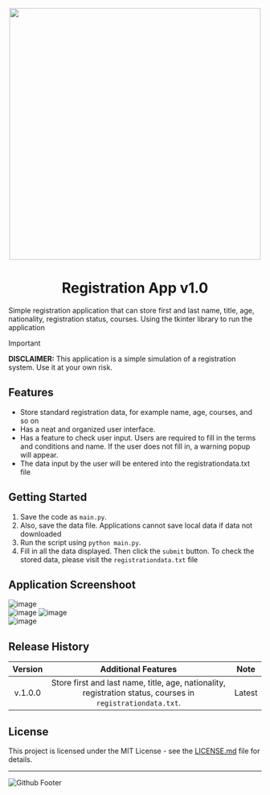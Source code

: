 <p align="center">
<img src="https://github.com/shabir-mp/Registration-App/assets/133546000/e6d98c9e-aaaa-43b5-9006-991e9ac40ce2" width="500"/>
<h1 align="center">Registration App v1.0</h1>
</p>

Simple registration application that can store first and last name, title, age, nationality, registration status, courses. Using the tkinter library to run the application

> [!IMPORTANT]
> **DISCLAIMER:** This application is a simple simulation of a registration system. Use it at your own risk.

## Features

* Store standard registration data, for example name, age, courses, and so on
* Has a neat and organized user interface.
* Has a feature to check user input. Users are required to fill in the terms and conditions and name. If the user does not fill in, a warning popup will appear.
* The data input by the user will be entered into the registrationdata.txt file
  
## Getting Started

1. Save the code as `main.py`.
2. Also, save the data file. Applications cannot save local data if data not downloaded
3. Run the script using `python main.py`.
4. Fill in all the data displayed. Then click the `submit` button. To check the stored data, please visit the `registrationdata.txt` file

## Application Screenshoot

![image](https://github.com/shabir-mp/Registration-App/assets/133546000/fb0ad725-5ba3-4ae3-9a1a-93dc16c0e839)
<br>
![image](https://github.com/shabir-mp/Registration-App/assets/133546000/c5dae9cb-6770-4aa2-ba70-b090775d6caf)
![image](https://github.com/shabir-mp/Registration-App/assets/133546000/cd715eb8-6198-4966-8d1a-8c3848f50874)
<br>
![image](https://github.com/shabir-mp/Registration-App/assets/133546000/6639ba6a-ec44-4b59-9497-f8e12edcf02e)
   
## Release History
| Version | Additional Features | Note |
| :------: | :------: | :------: |
| v.1.0.0| Store first and last name, title, age, nationality, registration status, courses in `registrationdata.txt`.| Latest |


## License

This project is licensed under the MIT License - see the [LICENSE.md](LICENSE.md) file for details.

-----------------------------------------------------------------------------------------
![Github Footer](https://github.com/shabir-mp/Kereta-Api-Indonesia-Booking-System/assets/133546000/c1833fe4-f470-494f-99e7-d583421625be)
